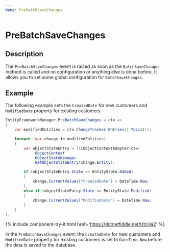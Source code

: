 ```yaml
---
Name: PreBatchSaveChanges
---
```


# PreBatchSaveChanges

## Description

The `PreBatchSaveChanges` event is raised as soon as the `BatchSaveChanges` method is called and no configuration or anything else is done before. It allows you to set some global configuration for `BatchSaveChanges`. 

## Example

The following example sets the `CreatedDate` for new customers and `ModifiedDate` property for existing customers.

```csharp
EntityFrameworkManager.PreBatchSaveChanges = ctx =>
{
    var modifiedEntities = ctx.ChangeTracker.Entries().ToList();

    foreach (var change in modifiedEntities)
    {
        var objectStateEntry = ((IObjectContextAdapter)ctx)
            .ObjectContext
            .ObjectStateManager
            .GetObjectStateEntry(change.Entity);

        if (objectStateEntry.State == EntityState.Added)
        {
            change.CurrentValues["CreatedDate"] = DateTime.Now;
        }
        else if (objectStateEntry.State == EntityState.Modified)
        {
            change.CurrentValues["ModifiedDate"] = DateTime.Now;
        }
    }
};
```

{% include component-try-it.html href='https://dotnetfiddle.net/UtcHa2' %}

In the `PreBatchSaveChanges` event, the `CreatedDate` for new customers and `ModifiedDate` property for existing customers is set to `DateTime.Now` before the data is saved to the database.
